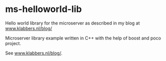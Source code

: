 # ms-helloworld-lib
Hello world library for the microserver as described in my blog at www.klabbers.nl/blog/

Microserver library example written in C++ with the help of boost and poco project.

See www.klabbers.nl/blog/.

